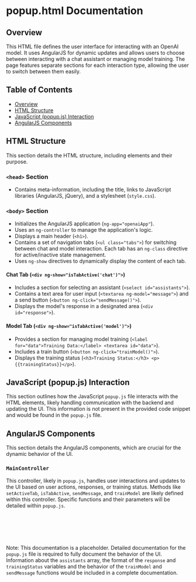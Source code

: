 # popup.html Documentation

## Overview

This HTML file defines the user interface for interacting with an OpenAI model. It uses AngularJS for dynamic updates and allows users to choose between interacting with a chat assistant or managing model training. The page features separate sections for each interaction type, allowing the user to switch between them easily.

## Table of Contents

* [Overview](#overview)
* [HTML Structure](#html-structure)
* [JavaScript (popup.js) Interaction](#javascript-popupjs-interaction)
* [AngularJS Components](#angularjs-components)


## HTML Structure

This section details the HTML structure, including elements and their purpose.

### `<head>` Section

- Contains meta-information, including the title, links to JavaScript libraries (AngularJS, jQuery), and a stylesheet (`style.css`).

### `<body>` Section

- Initializes the AngularJS application (`ng-app="openaiApp"`).
- Uses an `ng-controller` to manage the application's logic.
- Displays a main header (`<h1>`).
- Contains a set of navigation tabs (`<ul class="tabs">`) for switching between chat and model interaction.  Each tab has an `ng-class` directive for active/inactive state management.
- Uses `ng-show` directives to dynamically display the content of each tab.


#### Chat Tab (`<div ng-show="isTabActive('chat')">`)

- Includes a section for selecting an assistant (`<select id="assistants">`).
- Contains a text area for user input (`<textarea ng-model="message">`) and a send button (`<button ng-click="sendMessage()">`).
- Displays the model's response in a designated area (`<div id="response">`).

#### Model Tab (`<div ng-show="isTabActive('model')">`)

- Provides a section for managing model training (`<label for="data">Training Data:</label> <textarea id="data">`).
- Includes a train button (`<button ng-click="trainModel()">`).
- Displays the training status (`<h3>Training Status:</h3> <p>{{trainingStatus}}</p>`).


## JavaScript (popup.js) Interaction

This section outlines how the JavaScript `popup.js` file interacts with the HTML elements, likely handling communication with the backend and updating the UI.  This information is not present in the provided code snippet and would be found in the `popup.js` file.


## AngularJS Components

This section details the AngularJS components, which are crucial for the dynamic behavior of the UI.

### `MainController`

This controller, likely in `popup.js`, handles user interactions and updates to the UI based on user actions, responses, or training status. Methods like `setActiveTab`, `isTabActive`, `sendMessage`, and `trainModel` are likely defined within this controller.  Specific functions and their parameters will be detailed within `popup.js`.

```
```


```
```

```
```
```
```


```
```

```
```

Note: This documentation is a placeholder.  Detailed documentation for the `popup.js` file is required to fully document the behavior of the UI.  Information about the `assistants` array, the format of the `response` and `trainingStatus` variables and the behavior of the `trainModel` and `sendMessage` functions would be included in a complete documentation.